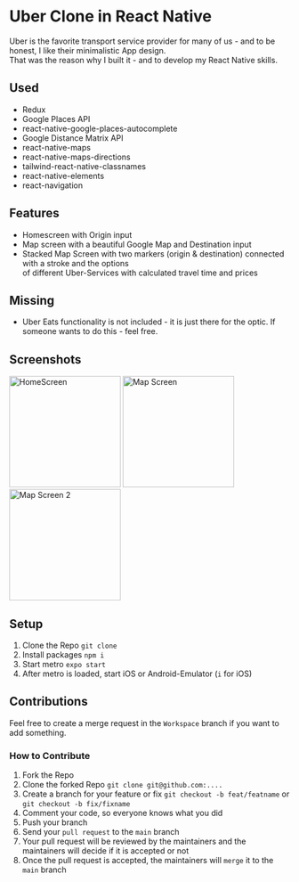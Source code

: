 # Uber Clone in React Native

Uber is the favorite transport service provider for many of us - and to be honest, I like their minimalistic App design.\
That was the reason why I built it - and to develop my React Native skills.

## Used
* Redux
* Google Places API
* react-native-google-places-autocomplete
* Google Distance Matrix API
* react-native-maps
* react-native-maps-directions
* tailwind-react-native-classnames
* react-native-elements
* react-navigation

## Features
* Homescreen with Origin input
* Map screen with a beautiful Google Map and Destination input
* Stacked Map Screen with two markers (origin & destination) connected with a stroke and the options\
  of different Uber-Services with calculated travel time and prices

## Missing
* Uber Eats functionality is not included - it is just there for the optic. If someone wants to do this - feel free.

## Screenshots
<img src="https://github.com/RobinRuf/uber_clone/assets/39103327/482364e4-fc1d-43ee-8d25-fd278d5cda29" alt="HomeScreen" width="200" />
<img src="https://github.com/RobinRuf/uber_clone/assets/39103327/3e4211c1-de19-4117-a033-10132563b141" alt="Map Screen" width="200" />
<img src="https://github.com/RobinRuf/uber_clone/assets/39103327/d6f2ae9a-7256-478a-829f-e3ff2a94d289" alt="Map Screen 2" width="200" />

## Setup
1. Clone the Repo `git clone `
2. Install packages `npm i`
3. Start metro `expo start`
4. After metro is loaded, start iOS or Android-Emulator (`i` for iOS)

## Contributions
Feel free to create a merge request in the `Workspace` branch if you want to add something.

### How to Contribute
1. Fork the Repo
2. Clone the forked Repo `git clone git@github.com:....`
3. Create a branch for your feature or fix `git checkout -b feat/featname` or `git checkout -b fix/fixname`
4. Comment your code, so everyone knows what you did
5. Push your branch
6. Send your `pull request` to the `main` branch
7. Your pull request will be reviewed by the maintainers and the maintainers will decide if it is accepted or not
8. Once the pull request is accepted, the maintainers will `merge` it to the `main` branch
